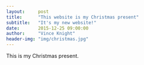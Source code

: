 ```yaml
---
layout:     post
title:      "This website is my Christmas present"
subtitle:   "It's my new website!"
date:       2015-12-25 09:00:00
author:     "Vince Knight"
header-img: "img/christmas.jpg"
---
```


This is my Christmas present.
